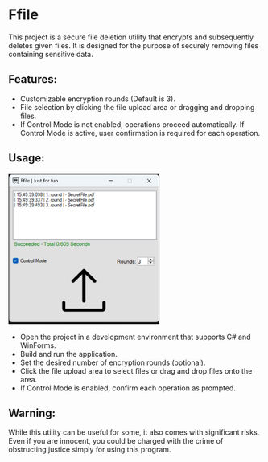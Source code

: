 # Ffile
This project is a secure file deletion utility that encrypts and subsequently deletes given files. It is designed for the purpose of securely removing files containing sensitive data.

## Features:
- Customizable encryption rounds (Default is 3).
- File selection by clicking the file upload area or dragging and dropping files.
- If Control Mode is not enabled, operations proceed automatically. If Control Mode is active, user confirmation is required for each operation.


## Usage:
<img src="githubImages/form.png" alt="Example Form" width="300"  height="300">

-  Open the project in a development environment that supports C# and WinForms.
-  Build and run the application.
- Set the desired number of encryption rounds (optional).
- Click the file upload area to select files or drag and drop files onto the area.
- If Control Mode is enabled, confirm each operation as prompted.



## Warning:
While this utility can be useful for some, it also comes with significant risks. Even if you are innocent, you could be charged with the crime of obstructing justice simply for using this program.